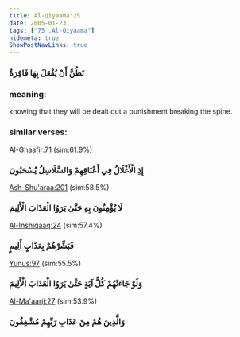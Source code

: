 ```yaml
---
title: Al-Qiyaama:25
date: 2005-01-23
tags: ["75 .Al-Qiyaama"]
hidemeta: true 
ShowPostNavLinks: true 
---
```

### تَظُنُّ أَنْ يُفْعَلَ بِهَا فَاقِرَةٌ
### meaning: 
knowing that they will be dealt out a punishment breaking the spine.
### similar verses: 

[Al-Ghaafir:71](/40/71) (sim:61.9%)

### إِذِ الْأَغْلَالُ فِي أَعْنَاقِهِمْ وَالسَّلَاسِلُ يُسْحَبُونَ

[Ash-Shu'araa:201](/26/201) (sim:58.5%)

### لَا يُؤْمِنُونَ بِهِ حَتَّىٰ يَرَوُا الْعَذَابَ الْأَلِيمَ

[Al-Inshiqaaq:24](/84/24) (sim:57.4%)

### فَبَشِّرْهُمْ بِعَذَابٍ أَلِيمٍ

[Yunus:97](/10/97) (sim:55.5%)

### وَلَوْ جَاءَتْهُمْ كُلُّ آيَةٍ حَتَّىٰ يَرَوُا الْعَذَابَ الْأَلِيمَ

[Al-Ma'aarij:27](/70/27) (sim:53.9%)

### وَالَّذِينَ هُمْ مِنْ عَذَابِ رَبِّهِمْ مُشْفِقُونَ
